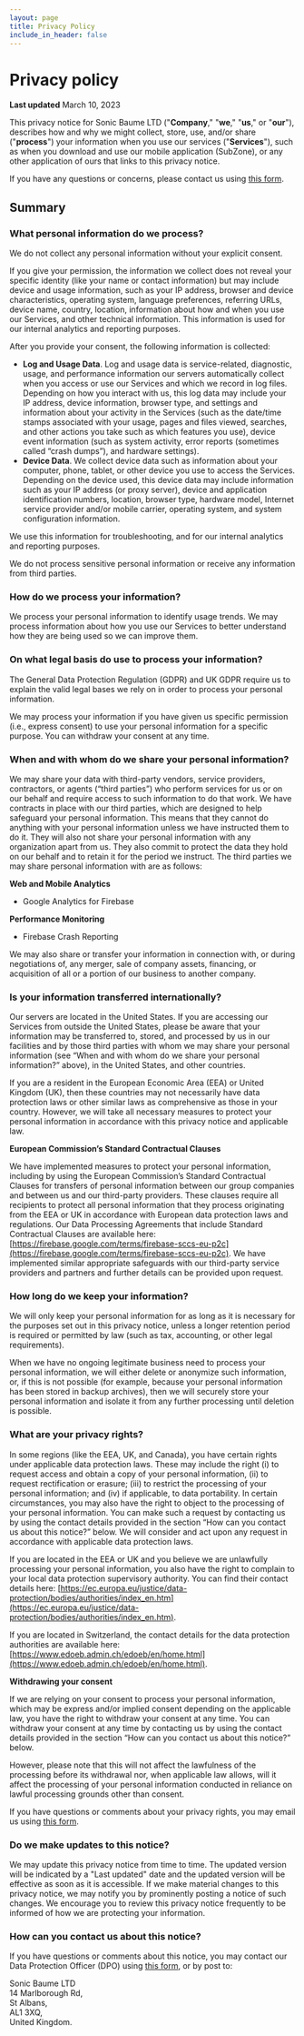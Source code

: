 ```yaml
---
layout: page
title: Privacy Policy
include_in_header: false
---
```


# Privacy policy

**Last updated** March 10, 2023

This privacy notice for Sonic Baume LTD ("**Company**," "**we**," "**us**," or "**our**"), describes how and why we might collect, store, use, and/or share ("**process**") your information when you use our services ("**Services**"), such as when you download and use our mobile application (SubZone), or any other application of ours that links to this privacy notice.

If you have any questions or concerns, please contact us using [this form](https://sonicbaume.freshdesk.com/support/tickets/new).

## Summary

### What personal information do we process?

We do not collect any personal information without your explicit consent.

If you give your permission, the information we collect does not reveal your specific identity (like your name or contact information) but may include device and usage information, such as your IP address, browser and device characteristics, operating system, language preferences, referring URLs, device name, country, location, information about how and when you use our Services, and other technical information. This information is used for our internal analytics and reporting purposes.

After you provide your consent, the following information is collected:
- **Log and Usage Data**. Log and usage data is service-related, diagnostic, usage, and performance information our servers automatically collect when you access or use our Services and which we record in log files. Depending on how you interact with us, this log data may include your IP address, device information, browser type, and settings and information about your activity in the Services (such as the date/time stamps associated with your usage, pages and files viewed, searches, and other actions you take such as which features you use), device event information (such as system activity, error reports (sometimes called “crash dumps”), and hardware settings).
- **Device Data**. We collect device data such as information about your computer, phone, tablet, or other device you use to access the Services. Depending on the device used, this device data may include information such as your IP address (or proxy server), device and application identification numbers, location, browser type, hardware model, Internet service provider and/or mobile carrier, operating system, and system configuration information.

We use this information for troubleshooting, and for our internal analytics and reporting purposes.

We do not process sensitive personal information or receive any information from third parties.

### How do we process your information?

We process your personal information to identify usage trends. We may process information about how you use our Services to better understand how they are being used so we can improve them.

### On what legal basis do use to process your information?

The General Data Protection Regulation (GDPR) and UK GDPR require us to explain the valid legal bases we rely on in order to process your personal information.

We may process your information if you have given us specific permission (i.e., express consent) to use your personal information for a specific purpose. You can withdraw your consent at any time.

### When and with whom do we share your personal information?

We may share your data with third-party vendors, service providers, contractors, or agents (“third parties”) who perform services for us or on our behalf and require access to such information to do that work. We have contracts in place with our third parties, which are designed to help safeguard your personal information. This means that they cannot do anything with your personal information unless we have instructed them to do it. They will also not share your personal information with any organization apart from us. They also commit to protect the data they hold on our behalf and to retain it for the period we instruct. The third parties we may share personal information with are as follows:

**Web and Mobile Analytics**
- Google Analytics for Firebase

**Performance Monitoring**
- Firebase Crash Reporting

We may also share or transfer your information in connection with, or during negotiations of, any merger, sale of company assets, financing, or acquisition of all or a portion of our business to another company.

### Is your information transferred internationally?

Our servers are located in the United States. If you are accessing our Services from outside the United States, please be aware that your information may be transferred to, stored, and processed by us in our facilities and by those third parties with whom we may share your personal information (see “When and with whom do we share your personal information?” above), in  the United States, and other countries.

If you are a resident in the European Economic Area (EEA) or United Kingdom (UK), then these countries may not necessarily have data protection laws or other similar laws as comprehensive as those in your country. However, we will take all necessary measures to protect your personal information in accordance with this privacy notice and applicable law.

**European Commission’s Standard Contractual Clauses**

We have implemented measures to protect your personal information, including by using the European Commission’s Standard Contractual Clauses for transfers of personal information between our group companies and between us and our third-party providers. These clauses require all recipients to protect all personal information that they process originating from the EEA or UK in accordance with European data protection laws and regulations. Our Data Processing Agreements that include Standard Contractual Clauses are available here: [https://firebase.google.com/terms/firebase-sccs-eu-p2c](https://firebase.google.com/terms/firebase-sccs-eu-p2c). We have implemented similar appropriate safeguards with our third-party service providers and partners and further details can be provided upon request.

### How long do we keep your information?

We will only keep your personal information for as long as it is necessary for the purposes set out in this privacy notice, unless a longer retention period is required or permitted by law (such as tax, accounting, or other legal requirements).

When we have no ongoing legitimate business need to process your personal information, we will either delete or anonymize such information, or, if this is not possible (for example, because your personal information has been stored in backup archives), then we will securely store your personal information and isolate it from any further processing until deletion is possible.

### What are your privacy rights?

In some regions (like the EEA, UK, and Canada), you have certain rights under applicable data protection laws. These may include the right (i) to request access and obtain a copy of your personal information, (ii) to request rectification or erasure; (iii) to restrict the processing of your personal information; and (iv) if applicable, to data portability. In certain circumstances, you may also have the right to object to the processing of your personal information. You can make such a request by contacting us by using the contact details provided in the section “How can you contact us about this notice?” below. We will consider and act upon any request in accordance with applicable data protection laws.

If you are located in the EEA or UK and you believe we are unlawfully processing your personal information, you also have the right to complain to your local data protection supervisory authority. You can find their contact details here: [https://ec.europa.eu/justice/data-protection/bodies/authorities/index_en.htm](https://ec.europa.eu/justice/data-protection/bodies/authorities/index_en.htm).

If you are located in Switzerland, the contact details for the data protection authorities are available here: [https://www.edoeb.admin.ch/edoeb/en/home.html](https://www.edoeb.admin.ch/edoeb/en/home.html).

**Withdrawing your consent**

If we are relying on your consent to process your personal information, which may be express and/or implied consent depending on the applicable law, you have the right to withdraw your consent at any time. You can withdraw your consent at any time by contacting us by using the contact details provided in the section “How can you contact us about this notice?” below.

However, please note that this will not affect the lawfulness of the processing before its withdrawal nor, when applicable law allows, will it affect the processing of your personal information conducted in reliance on lawful processing grounds other than consent.

If you have questions or comments about your privacy rights, you may email us using [this form](https://sonicbaume.freshdesk.com/support/tickets/new).

### Do we make updates to this notice?

We may update this privacy notice from time to time. The updated version will be indicated by a "Last updated" date and the updated version will be effective as soon as it is accessible. If we make material changes to this privacy notice, we may notify you by prominently posting a notice of such changes. We encourage you to review this privacy notice frequently to be informed of how we are protecting your information.

### How can you contact us about this notice?

If you have questions or comments about this notice, you may contact our Data Protection Officer (DPO) using [this form](https://sonicbaume.freshdesk.com/support/tickets/new), or by post to:

Sonic Baume LTD<br/>
14 Marlborough Rd,<br/>
St Albans,<br/>
AL1 3XQ,<br/>
United Kingdom.